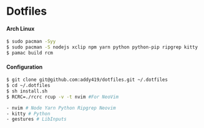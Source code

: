# Dotfiles

#### Arch Linux
```bash
$ sudo pacman -Syy
$ sudo pacman -S nodejs xclip npm yarn python python-pip ripgrep kitty kitty-terminfo neovim jdk8-openjdk
$ pamac build rcm
```

#### Configuration
```bash
$ git clone git@github.com:addy419/dotfiles.git ~/.dotfiles
$ cd ~/.dotfiles
$ sh install.sh
$ RCRC=./rcrc rcup -v -t nvim #For NeoVim
```

```bash
- nvim # Node Yarn Python Ripgrep Neovim
- kitty # Python
- gestures # LibInputs
```
